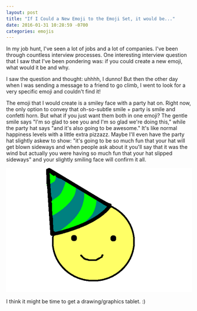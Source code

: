 ```yaml
---
layout: post
title: "If I Could a New Emoji to the Emoji Set, it would be..."
date: 2016-01-31 10:28:59 -0700
categories: emojis
---
```


In my job hunt, I've seen a lot of jobs and a lot of companies.
I've been through countless interview processes. One interesting interview
question that I saw that I've been pondering was: if you could create
a new emoji, what would it be and why.

I saw the question and thought: uhhhh, I dunno! But then the other day when
I was sending a message to a friend to go climb, I went to look for a very
specific emoji and couldn't find it!

The emoji that I would create is a smiley face with a party hat on.
Right now, the only option to convey that oh-so-subtle smile + party
is smile and confetti horn. But what if you just want them both in 
one emoji? The gentle smile says "I'm so glad to see you and I'm so glad
we're doing this," while the party hat says "and it's also going to be awesome."
It's like normal happiness levels with a little extra pizzazz.
Maybe I'll even have the party hat slightly askew to show: "it's going to be
so much fun that your hat will get blown sideways and when people ask about
it you'll say that it was the wind but actually you were having so much fun
that your hat slipped sideways" and your slightly smiling face will confirm it all.

 <img src="/img/myemoji.png?raw=true">

I think it might be time to get a drawing/graphics tablet. :)
